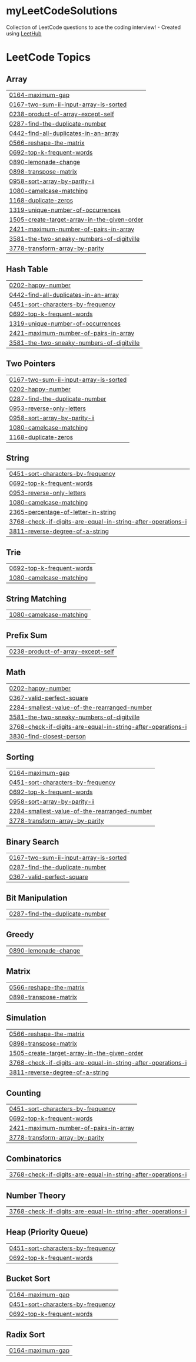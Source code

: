 # myLeetCodeSolutions
Collection of LeetCode questions to ace the coding interview! - Created using [LeetHub](https://github.com/QasimWani/LeetHub)

<!---LeetCode Topics Start-->
# LeetCode Topics
## Array
|  |
| ------- |
| [0164-maximum-gap](https://github.com/minahilhussain/myLeetCodeSolutions/tree/master/0164-maximum-gap) |
| [0167-two-sum-ii-input-array-is-sorted](https://github.com/minahilhussain/myLeetCodeSolutions/tree/master/0167-two-sum-ii-input-array-is-sorted) |
| [0238-product-of-array-except-self](https://github.com/minahilhussain/myLeetCodeSolutions/tree/master/0238-product-of-array-except-self) |
| [0287-find-the-duplicate-number](https://github.com/minahilhussain/myLeetCodeSolutions/tree/master/0287-find-the-duplicate-number) |
| [0442-find-all-duplicates-in-an-array](https://github.com/minahilhussain/myLeetCodeSolutions/tree/master/0442-find-all-duplicates-in-an-array) |
| [0566-reshape-the-matrix](https://github.com/minahilhussain/myLeetCodeSolutions/tree/master/0566-reshape-the-matrix) |
| [0692-top-k-frequent-words](https://github.com/minahilhussain/myLeetCodeSolutions/tree/master/0692-top-k-frequent-words) |
| [0890-lemonade-change](https://github.com/minahilhussain/myLeetCodeSolutions/tree/master/0890-lemonade-change) |
| [0898-transpose-matrix](https://github.com/minahilhussain/myLeetCodeSolutions/tree/master/0898-transpose-matrix) |
| [0958-sort-array-by-parity-ii](https://github.com/minahilhussain/myLeetCodeSolutions/tree/master/0958-sort-array-by-parity-ii) |
| [1080-camelcase-matching](https://github.com/minahilhussain/myLeetCodeSolutions/tree/master/1080-camelcase-matching) |
| [1168-duplicate-zeros](https://github.com/minahilhussain/myLeetCodeSolutions/tree/master/1168-duplicate-zeros) |
| [1319-unique-number-of-occurrences](https://github.com/minahilhussain/myLeetCodeSolutions/tree/master/1319-unique-number-of-occurrences) |
| [1505-create-target-array-in-the-given-order](https://github.com/minahilhussain/myLeetCodeSolutions/tree/master/1505-create-target-array-in-the-given-order) |
| [2421-maximum-number-of-pairs-in-array](https://github.com/minahilhussain/myLeetCodeSolutions/tree/master/2421-maximum-number-of-pairs-in-array) |
| [3581-the-two-sneaky-numbers-of-digitville](https://github.com/minahilhussain/myLeetCodeSolutions/tree/master/3581-the-two-sneaky-numbers-of-digitville) |
| [3778-transform-array-by-parity](https://github.com/minahilhussain/myLeetCodeSolutions/tree/master/3778-transform-array-by-parity) |
## Hash Table
|  |
| ------- |
| [0202-happy-number](https://github.com/minahilhussain/myLeetCodeSolutions/tree/master/0202-happy-number) |
| [0442-find-all-duplicates-in-an-array](https://github.com/minahilhussain/myLeetCodeSolutions/tree/master/0442-find-all-duplicates-in-an-array) |
| [0451-sort-characters-by-frequency](https://github.com/minahilhussain/myLeetCodeSolutions/tree/master/0451-sort-characters-by-frequency) |
| [0692-top-k-frequent-words](https://github.com/minahilhussain/myLeetCodeSolutions/tree/master/0692-top-k-frequent-words) |
| [1319-unique-number-of-occurrences](https://github.com/minahilhussain/myLeetCodeSolutions/tree/master/1319-unique-number-of-occurrences) |
| [2421-maximum-number-of-pairs-in-array](https://github.com/minahilhussain/myLeetCodeSolutions/tree/master/2421-maximum-number-of-pairs-in-array) |
| [3581-the-two-sneaky-numbers-of-digitville](https://github.com/minahilhussain/myLeetCodeSolutions/tree/master/3581-the-two-sneaky-numbers-of-digitville) |
## Two Pointers
|  |
| ------- |
| [0167-two-sum-ii-input-array-is-sorted](https://github.com/minahilhussain/myLeetCodeSolutions/tree/master/0167-two-sum-ii-input-array-is-sorted) |
| [0202-happy-number](https://github.com/minahilhussain/myLeetCodeSolutions/tree/master/0202-happy-number) |
| [0287-find-the-duplicate-number](https://github.com/minahilhussain/myLeetCodeSolutions/tree/master/0287-find-the-duplicate-number) |
| [0953-reverse-only-letters](https://github.com/minahilhussain/myLeetCodeSolutions/tree/master/0953-reverse-only-letters) |
| [0958-sort-array-by-parity-ii](https://github.com/minahilhussain/myLeetCodeSolutions/tree/master/0958-sort-array-by-parity-ii) |
| [1080-camelcase-matching](https://github.com/minahilhussain/myLeetCodeSolutions/tree/master/1080-camelcase-matching) |
| [1168-duplicate-zeros](https://github.com/minahilhussain/myLeetCodeSolutions/tree/master/1168-duplicate-zeros) |
## String
|  |
| ------- |
| [0451-sort-characters-by-frequency](https://github.com/minahilhussain/myLeetCodeSolutions/tree/master/0451-sort-characters-by-frequency) |
| [0692-top-k-frequent-words](https://github.com/minahilhussain/myLeetCodeSolutions/tree/master/0692-top-k-frequent-words) |
| [0953-reverse-only-letters](https://github.com/minahilhussain/myLeetCodeSolutions/tree/master/0953-reverse-only-letters) |
| [1080-camelcase-matching](https://github.com/minahilhussain/myLeetCodeSolutions/tree/master/1080-camelcase-matching) |
| [2365-percentage-of-letter-in-string](https://github.com/minahilhussain/myLeetCodeSolutions/tree/master/2365-percentage-of-letter-in-string) |
| [3768-check-if-digits-are-equal-in-string-after-operations-i](https://github.com/minahilhussain/myLeetCodeSolutions/tree/master/3768-check-if-digits-are-equal-in-string-after-operations-i) |
| [3811-reverse-degree-of-a-string](https://github.com/minahilhussain/myLeetCodeSolutions/tree/master/3811-reverse-degree-of-a-string) |
## Trie
|  |
| ------- |
| [0692-top-k-frequent-words](https://github.com/minahilhussain/myLeetCodeSolutions/tree/master/0692-top-k-frequent-words) |
| [1080-camelcase-matching](https://github.com/minahilhussain/myLeetCodeSolutions/tree/master/1080-camelcase-matching) |
## String Matching
|  |
| ------- |
| [1080-camelcase-matching](https://github.com/minahilhussain/myLeetCodeSolutions/tree/master/1080-camelcase-matching) |
## Prefix Sum
|  |
| ------- |
| [0238-product-of-array-except-self](https://github.com/minahilhussain/myLeetCodeSolutions/tree/master/0238-product-of-array-except-self) |
## Math
|  |
| ------- |
| [0202-happy-number](https://github.com/minahilhussain/myLeetCodeSolutions/tree/master/0202-happy-number) |
| [0367-valid-perfect-square](https://github.com/minahilhussain/myLeetCodeSolutions/tree/master/0367-valid-perfect-square) |
| [2284-smallest-value-of-the-rearranged-number](https://github.com/minahilhussain/myLeetCodeSolutions/tree/master/2284-smallest-value-of-the-rearranged-number) |
| [3581-the-two-sneaky-numbers-of-digitville](https://github.com/minahilhussain/myLeetCodeSolutions/tree/master/3581-the-two-sneaky-numbers-of-digitville) |
| [3768-check-if-digits-are-equal-in-string-after-operations-i](https://github.com/minahilhussain/myLeetCodeSolutions/tree/master/3768-check-if-digits-are-equal-in-string-after-operations-i) |
| [3830-find-closest-person](https://github.com/minahilhussain/myLeetCodeSolutions/tree/master/3830-find-closest-person) |
## Sorting
|  |
| ------- |
| [0164-maximum-gap](https://github.com/minahilhussain/myLeetCodeSolutions/tree/master/0164-maximum-gap) |
| [0451-sort-characters-by-frequency](https://github.com/minahilhussain/myLeetCodeSolutions/tree/master/0451-sort-characters-by-frequency) |
| [0692-top-k-frequent-words](https://github.com/minahilhussain/myLeetCodeSolutions/tree/master/0692-top-k-frequent-words) |
| [0958-sort-array-by-parity-ii](https://github.com/minahilhussain/myLeetCodeSolutions/tree/master/0958-sort-array-by-parity-ii) |
| [2284-smallest-value-of-the-rearranged-number](https://github.com/minahilhussain/myLeetCodeSolutions/tree/master/2284-smallest-value-of-the-rearranged-number) |
| [3778-transform-array-by-parity](https://github.com/minahilhussain/myLeetCodeSolutions/tree/master/3778-transform-array-by-parity) |
## Binary Search
|  |
| ------- |
| [0167-two-sum-ii-input-array-is-sorted](https://github.com/minahilhussain/myLeetCodeSolutions/tree/master/0167-two-sum-ii-input-array-is-sorted) |
| [0287-find-the-duplicate-number](https://github.com/minahilhussain/myLeetCodeSolutions/tree/master/0287-find-the-duplicate-number) |
| [0367-valid-perfect-square](https://github.com/minahilhussain/myLeetCodeSolutions/tree/master/0367-valid-perfect-square) |
## Bit Manipulation
|  |
| ------- |
| [0287-find-the-duplicate-number](https://github.com/minahilhussain/myLeetCodeSolutions/tree/master/0287-find-the-duplicate-number) |
## Greedy
|  |
| ------- |
| [0890-lemonade-change](https://github.com/minahilhussain/myLeetCodeSolutions/tree/master/0890-lemonade-change) |
## Matrix
|  |
| ------- |
| [0566-reshape-the-matrix](https://github.com/minahilhussain/myLeetCodeSolutions/tree/master/0566-reshape-the-matrix) |
| [0898-transpose-matrix](https://github.com/minahilhussain/myLeetCodeSolutions/tree/master/0898-transpose-matrix) |
## Simulation
|  |
| ------- |
| [0566-reshape-the-matrix](https://github.com/minahilhussain/myLeetCodeSolutions/tree/master/0566-reshape-the-matrix) |
| [0898-transpose-matrix](https://github.com/minahilhussain/myLeetCodeSolutions/tree/master/0898-transpose-matrix) |
| [1505-create-target-array-in-the-given-order](https://github.com/minahilhussain/myLeetCodeSolutions/tree/master/1505-create-target-array-in-the-given-order) |
| [3768-check-if-digits-are-equal-in-string-after-operations-i](https://github.com/minahilhussain/myLeetCodeSolutions/tree/master/3768-check-if-digits-are-equal-in-string-after-operations-i) |
| [3811-reverse-degree-of-a-string](https://github.com/minahilhussain/myLeetCodeSolutions/tree/master/3811-reverse-degree-of-a-string) |
## Counting
|  |
| ------- |
| [0451-sort-characters-by-frequency](https://github.com/minahilhussain/myLeetCodeSolutions/tree/master/0451-sort-characters-by-frequency) |
| [0692-top-k-frequent-words](https://github.com/minahilhussain/myLeetCodeSolutions/tree/master/0692-top-k-frequent-words) |
| [2421-maximum-number-of-pairs-in-array](https://github.com/minahilhussain/myLeetCodeSolutions/tree/master/2421-maximum-number-of-pairs-in-array) |
| [3778-transform-array-by-parity](https://github.com/minahilhussain/myLeetCodeSolutions/tree/master/3778-transform-array-by-parity) |
## Combinatorics
|  |
| ------- |
| [3768-check-if-digits-are-equal-in-string-after-operations-i](https://github.com/minahilhussain/myLeetCodeSolutions/tree/master/3768-check-if-digits-are-equal-in-string-after-operations-i) |
## Number Theory
|  |
| ------- |
| [3768-check-if-digits-are-equal-in-string-after-operations-i](https://github.com/minahilhussain/myLeetCodeSolutions/tree/master/3768-check-if-digits-are-equal-in-string-after-operations-i) |
## Heap (Priority Queue)
|  |
| ------- |
| [0451-sort-characters-by-frequency](https://github.com/minahilhussain/myLeetCodeSolutions/tree/master/0451-sort-characters-by-frequency) |
| [0692-top-k-frequent-words](https://github.com/minahilhussain/myLeetCodeSolutions/tree/master/0692-top-k-frequent-words) |
## Bucket Sort
|  |
| ------- |
| [0164-maximum-gap](https://github.com/minahilhussain/myLeetCodeSolutions/tree/master/0164-maximum-gap) |
| [0451-sort-characters-by-frequency](https://github.com/minahilhussain/myLeetCodeSolutions/tree/master/0451-sort-characters-by-frequency) |
| [0692-top-k-frequent-words](https://github.com/minahilhussain/myLeetCodeSolutions/tree/master/0692-top-k-frequent-words) |
## Radix Sort
|  |
| ------- |
| [0164-maximum-gap](https://github.com/minahilhussain/myLeetCodeSolutions/tree/master/0164-maximum-gap) |
<!---LeetCode Topics End-->